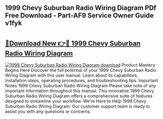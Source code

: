 ## 1999 Chevy Suburban Radio Wiring Diagram PDf Free Download - Part-AF9 Service Owner Guide v1fyk

# <h2><a href="http://dflrb0l.blite.top/?on=1999+Chevy+Suburban+Radio+Wiring+Diagram">🔗Download New 👉🔴 1999 Chevy Suburban Radio Wiring Diagram</a></h2>

[![1999 Chevy Suburban Radio Wiring Diagram download](https://i.imgur.com/lujVjoI.png)](http://dflrb0l.blite.top/?on=1999+Chevy+Suburban+Radio+Wiring+Diagram)
Product Mastery Begins Here Discover the full potential of your 1999 Chevy Suburban Radio Wiring Diagram with this user manual. Learn about its capabilities, installation steps, operating procedures, and troubleshooting tips. Important Notes 1999 Chevy Suburban Radio Wiring Diagram Please take note of any important information throughout this manual. This innovative 1999 Chevy Suburban Radio Wiring Diagram offers a comprehensive suite of features designed to streamline your workflow. We're Here to Help 1999 Chevy Suburban Radio Wiring Diagram. Our customer support team is ready to assist you with any questions or concerns.

